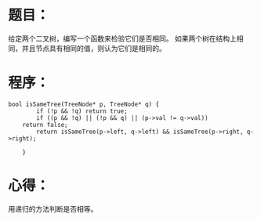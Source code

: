 # 题目：
给定两个二叉树，编写一个函数来检验它们是否相同。
如果两个树在结构上相同，并且节点具有相同的值，则认为它们是相同的。
# 程序：
~~~
bool isSameTree(TreeNode* p, TreeNode* q) {
        if (!p && !q) return true;
        if ((p && !q) || (!p && q) || (p->val != q->val)) 
	return false;
        return isSameTree(p->left, q->left) && isSameTree(p->right, q->right);

    }
~~~
# 心得：
用递归的方法判断是否相等。
